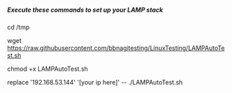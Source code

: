 ##### Execute these commands to set up your LAMP stack

cd /tmp 

wget https://raw.githubusercontent.com/bbnagitesting/LinuxTesting/LAMPAutoTest.sh

chmod +x LAMPAutoTest.sh

replace '192.168.53.144' '[your ip here]' -- ./LAMPAutoTest.sh
